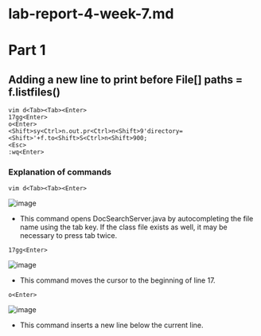 # lab-report-4-week-7.md

# Part 1

## Adding a new line to print before File[] paths = f.listfiles()

```
vim d<Tab><Tab><Enter>
17gg<Enter>
o<Enter>
<Shift>sy<Ctrl>n.out.pr<Ctrl>n<Shift>9'directory=<Shift>'+f.to<Shift>S<Ctrl>n<Shift>900;
<Esc>
:wq<Enter>
```

### Explanation of commands
```
vim d<Tab><Tab><Enter>
```
![image](https://user-images.githubusercontent.com/55713184/201540027-1004a5de-0dbd-485c-aa7d-571da1683294.png)

* This command opens DocSearchServer.java by autocompleting the file name using the tab key. If the class file exists as well, it may be necessary to press tab twice.

```
17gg<Enter>
```
![image](https://user-images.githubusercontent.com/55713184/201540159-8f535247-d625-40c9-b2e6-e85d7b1e5bc0.png)

* This command moves the cursor to the beginning of line 17.

```
o<Enter>
```
![image](https://user-images.githubusercontent.com/55713184/201540641-73a15c30-83b3-4e10-8c76-54a6d34e990b.png)

* This command inserts a new line below the current line.

